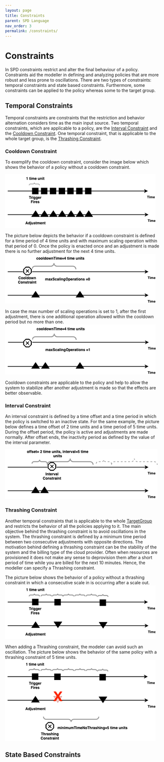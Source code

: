 ```yaml
---
layout: page
title: Constraints
parent: SPD Language
nav_order: 3
permalink: /constraints/
---
```

# Constraints

In SPD constraints restrict and alter the final behaviour of a policy. Constraints aid the modeller in 
defining and analyzing policies that are more robust and less prone to oscillations.
There are two types of constraints: temporal constraints and state based constraints. Furthermore, some constraints 
can be applied to the policy whereas some to the target group.

## Temporal Constraints
 
Temporal constraints are constraints that the restriction and behavior alternation considers time as the main input source. 
Two temporal constraints, which are applicable to a policy, are the [Interval Constraint](../docu/#constraintspolicyIntervalConstraint) and the [Cooldown Constraint](../docu/#constraintspolicyCooldownConstraint).
One temporal constraint, that is applicable to the whole target group, is the [Thrashing Constraint](../docu/#constraintstargetThrashingConstraint).

### Cooldown Constraint

To exemplify the cooldown constraint, consider the image below which shows the behavior of a policy without a cooldown constraint.

![example-constraint.png](..%2Fimages%2Fconstraints%2Fexample-constraint.png)

The picture below depicts the behavior if a cooldown constraint is defined for a time period of 4 time units and with maximum scaling operation within that period of 0.
Once the policy is enacted once and an adjustment is made there is no further adjustment for the next 4 time units.
![example-cooldown-1.png](..%2Fimages%2Fconstraints%2Fexample-cooldown-1.png)

In case the max number of scaling operations is set to 1, after the first adjustment, there is one additional operation allowed within the cooldown period but no more than one.
![example-cooldown-2.png](..%2Fimages%2Fconstraints%2Fexample-cooldown-2.png)

Cooldown constraints are applicable to the policy and help to allow the system to stabilize after another adjustment is made so that the effects are better observable.

### Interval Constraint
An interval constraint is defined by a time offset and a time period in which the policy is switched to an inactive state.
For the same example, the picture below defines a time offset of 2 time units and a time period of 5 time units.
During the offset period, the policy is active and adjustments are made normally. After offset ends, the inactivity period as defined by the value of the interval parameter.

![example-interval.png](..%2Fimages%2Fconstraints%2Fexample-interval.png)

### Thrashing Constraint

Another temporal constraints that is applicable to the whole [TargetGroup](../docu/#targetsTargetGroup) and restricts the behavior of all the policies applying to it. 
The main objective behind the thrashing constraint is to avoid oscillations in the system. 
The thrashing constraint is defined by a minimum time period between two consecutive adjustments with opposite directions.
The motivation behind defining a thrashing constraint can be the stability of the system and the billing type of the cloud provider.
Often when resources are provisioned it does not make any sense to deprovision them after a short period of time while you are billed for the next 10 minutes. 
Hence, the modeller can specify a Thrashing constraint.

The picture below shows the behavior of a policy without a thrashing constraint in which a consecutive scale in is occurring after a scale out.
![constraint-thrashing.png](..%2Fimages%2Fconstraints%2Fconstraint-thrashing.png)

When adding a Thrashing constraint, the modeler can avoid such an oscillation. The picture below shows the behavior of the same policy with a thrashing constraint of 5 time units.
![constraint-thrashing-2.png](..%2Fimages%2Fconstraints%2Fconstraint-thrashing-2.png)


## State Based Constraints



